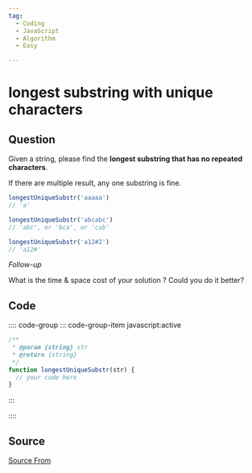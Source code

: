 ```yaml
---
tag:
  - Coding
  - JavaScript
  - Algorithm
  - Easy

---
```

  
# longest substring with unique characters

## Question
Given a string, please find the **longest substring that has no repeated characters**.

If there are multiple result, any one substring is fine.

```js
longestUniqueSubstr('aaaaa')
// 'a'
```

```js
longestUniqueSubstr('abcabc')
// 'abc', or 'bca', or 'cab'
```

```js
longestUniqueSubstr('a12#2')
// 'a12#'
```

_Follow-up_

What is the time & space cost of your solution ? Could you do it better?

## Code
:::: code-group
::: code-group-item javascript:active
```javascript
/**
 * @param {string} str
 * @return {string}
 */
function longestUniqueSubstr(str) {
  // your code here
}
```
:::
    
::::



##  Source
[Source From](https://bigfrontend.dev/problem/longest-substring-with-unique-characters)

  